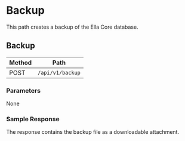 # Backup

This path creates a backup of the Ella Core database.

## Backup

| Method | Path             |
| ------ | ---------------- |
| POST   | `/api/v1/backup` |

### Parameters

None

### Sample Response

The response contains the backup file as a downloadable attachment. 
